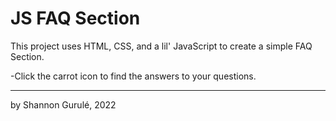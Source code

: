 # JS FAQ Section

This project uses HTML, CSS, and a lil' JavaScript to create a simple FAQ Section. 

-Click the carrot icon to find the answers to your questions. 

---
by Shannon Gurulé, 2022
